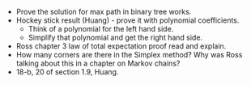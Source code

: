 - Prove the solution for max path in binary tree works.
- Hockey stick result (Huang) - prove it with polynomial coefficients.
     - Think of a polynomial for the left hand side.
     - Simplify that polynomial and get the right hand side.
- Ross chapter 3 law of total expectation proof read and explain.
- How many corners are there in the Simplex method? Why was Ross talking about this in a chapter on Markov chains?
- 18-b, 20 of section 1.9, Huang.
